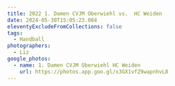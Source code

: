 ```yaml
---
title: 2022 1. Damen CVJM Oberwiehl vs.  HC Weiden
date: 2024-05-30T15:05:23.084
eleventyExcludeFromCollections: false
tags:
  - Handball
photographers:
  - Liz
google_photos:
  - name: 1. Damen CVJM Oberwiehl HC Weiden
    url: https://photos.app.goo.gl/x3GX1vfZ9wapnhvL8
---
```

